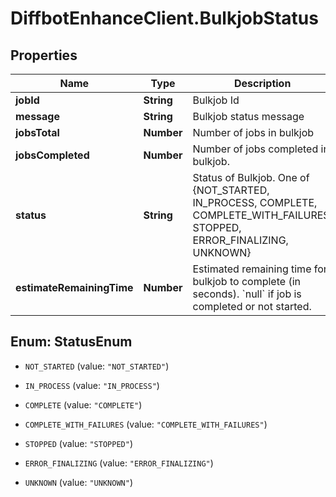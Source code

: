 # DiffbotEnhanceClient.BulkjobStatus

## Properties

Name | Type | Description | Notes
------------ | ------------- | ------------- | -------------
**jobId** | **String** | Bulkjob Id | [optional] 
**message** | **String** | Bulkjob status message | [optional] 
**jobsTotal** | **Number** | Number of jobs in bulkjob | [optional] 
**jobsCompleted** | **Number** | Number of jobs completed in bulkjob. | [optional] 
**status** | **String** | Status of Bulkjob. One of {NOT_STARTED, IN_PROCESS, COMPLETE, COMPLETE_WITH_FAILURES, STOPPED, ERROR_FINALIZING, UNKNOWN} | [optional] 
**estimateRemainingTime** | **Number** | Estimated remaining time for bulkjob to complete (in seconds). &#x60;null&#x60; if job is completed or not started. | [optional] 



## Enum: StatusEnum


* `NOT_STARTED` (value: `"NOT_STARTED"`)

* `IN_PROCESS` (value: `"IN_PROCESS"`)

* `COMPLETE` (value: `"COMPLETE"`)

* `COMPLETE_WITH_FAILURES` (value: `"COMPLETE_WITH_FAILURES"`)

* `STOPPED` (value: `"STOPPED"`)

* `ERROR_FINALIZING` (value: `"ERROR_FINALIZING"`)

* `UNKNOWN` (value: `"UNKNOWN"`)




